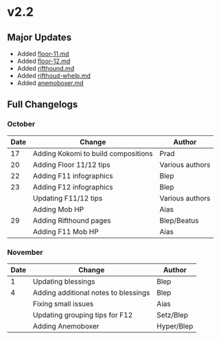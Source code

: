 # v2.2

## Major Updates

* Added [floor-11.md](../../floors/spire/floor-11.md "mention")
* Added [floor-12.md](../../floors/spire/floor-12.md "mention")
* Added [rifthound.md](../../monsters/rifthounds/rifthound.md "mention")
* Added [rifthoud-whelp.md](../../monsters/rifthounds/rifthoud-whelp.md "mention")
* Added [anemoboxer.md](../../monsters/fatui/anemoboxer.md "mention")

## Full Changelogs

### October

| Date | Change                              | Author          |
| ---- | ----------------------------------- | --------------- |
| 17   | Adding Kokomi to build compositions | Prad            |
| 20   | Adding Floor 11/12 tips             | Various authors |
| 22   | Adding F11 infographics             | Blep            |
| 23   | Adding F12 infographics             | Blep            |
|      | Updating F11/12 tips                | Various authors |
|      | Adding Mob HP                       | Aias            |
| 29   | Adding Rifthound pages              | Blep/Beatus     |
|      | Adding F11 Mob HP                   | Aias            |

### November



| Date | Change                               | Author     |
| ---- | ------------------------------------ | ---------- |
| 1    | Updating blessings                   | Blep       |
| 4    | Adding additional notes to blessings | Blep       |
|      | Fixing small issues                  | Aias       |
|      | Updating grouping tips for F12       | Setz/Blep  |
|      | Adding Anemoboxer                    | Hyper/Blep |
